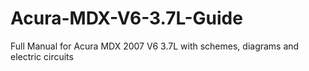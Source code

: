 # Acura-MDX-V6-3.7L-Guide
Full Manual for Acura MDX 2007 V6 3.7L with schemes, diagrams and electric circuits
